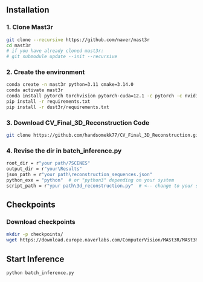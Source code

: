 ## Installation

### 1. Clone Mast3r

```bash
git clone --recursive https://github.com/naver/mast3r
cd mast3r
# if you have already cloned mast3r:
# git submodule update --init --recursive 
```

### 2. Create the environment
```bash
conda create -n mast3r python=3.11 cmake=3.14.0
conda activate mast3r 
conda install pytorch torchvision pytorch-cuda=12.1 -c pytorch -c nvidia  # use the correct version of cuda for your system
pip install -r requirements.txt
pip install -r dust3r/requirements.txt
```
### 3. Download CV_Final_3D_Reconstruction Code
```bash
git clone https://github.com/handsomekk77/CV_Final_3D_Reconstruction.git
```
### 4. Revise the dir in batch_inference.py
```bash
root_dir = r"your path/7SCENES"
output_dir = r"your\Results"
json_path = r"your path\reconstruction_sequences.json"
python_exe = "python"  # or "python3" depending on your system
script_path = r"ypur path\3d_reconstruction.py"  # <-- change to your script name
```

## Checkpoints

### Download checkpoints
```bash
mkdir -p checkpoints/
wget https://download.europe.naverlabs.com/ComputerVision/MASt3R/MASt3R_ViTLarge_BaseDecoder_512_catmlpdpt_metric.pth -P checkpoints/
```
## Start Inference
```bash
python batch_inference.py
```




